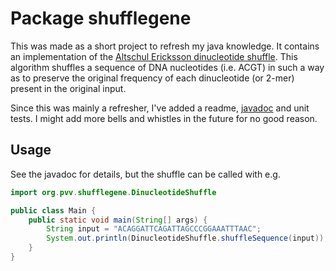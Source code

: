 # Package shufflegene

This was made as a short project to refresh my java knowledge.
It contains an implementation of
the [Altschul Ericksson dinucleotide shuffle](https://doi.org/10.1093/oxfordjournals.molbev.a040370).
This algorithm shuffles a sequence of DNA nucleotides (i.e. ACGT) in such a way as to preserve the original frequency of
each dinucleotide (or 2-mer) present in the original input.

Since this was mainly a refresher, I've added a
readme, [javadoc](https://oalmelid.github.io/shufflegene/org/pvv/shufflegene/package-summary.html) and unit tests.
I might add more bells and whistles in the future for no good reason.

## Usage

See the javadoc for details, but the shuffle can be called with e.g.

```java
import org.pvv.shufflegene.DinucleotideShuffle

public class Main {
    public static void main(String[] args) {
        String input = "ACAGGATTCAGATTAGCCCGGAAATTTAAC";
        System.out.println(DinucleotideShuffle.shuffleSequence(input));
    }
}
```